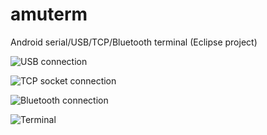 # amuterm
Android serial/USB/TCP/Bluetooth terminal (Eclipse project)

![USB connection](https://raw.github.com/rororor/amuterm/master/doc/pic/conn_usb.png)

![TCP socket connection](https://raw.github.com/rororor/amuterm/master/doc/pic/conn_tcp.png)

![Bluetooth connection](https://raw.github.com/rororor/amuterm/master/doc/pic/conn_bluetooth.png)

![Terminal](https://raw.github.com/rororor/amuterm/master/doc/pic/term.png)
